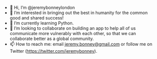 - 👋 Hi, I’m @jeremybonneylondon
- 👀 I’m interested in bringing out the best in humanity for the common good and shared success!
- 🌱 I’m currently learning Python.
- 💞️ I’m looking to collaborate on building an app to help all of us communicate more vulnerably with each other, so that we can collaborate better as a global community.
- 📫 How to reach me: email jeremy.bonney@gmail.com or follow me on Twitter (https://twitter.com/jeremybonney).

<!---
jeremybonneylondon/jeremybonneylondon is a ✨ special ✨ repository because its `README.md` (this file) appears on your GitHub profile.
You can click the Preview link to take a look at your changes.
--->
